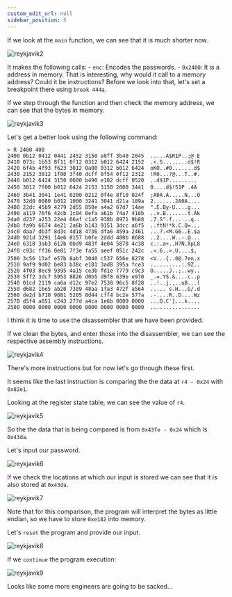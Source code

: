 ```yaml
---
custom_edit_url: null
sidebar_position: 5
---
```


If we look at the `main` function, we can see that it is much shorter now.

![reykjavik2](https://github.com/Knign/Write-ups/assets/110326359/71f5066e-d894-4ca6-aaaa-2124cbe128e0)

It makes the following calls:
	- `enc`: Encodes the passwords.
	- `0x2400`: It is a address in memory.
That is interesting, why would it call to a memory address? Could it be instructions? Before we look into that, let's set a breakpoint there using `break 444a`.

If we step through the function and then check the memory address, we can see that the bytes in memory.

![reykjavik3](https://github.com/Knign/Write-ups/assets/110326359/92d6814a-d77f-4a9e-9a29-200c04211a78)

Let's get a better look using the following command:
```
> R 2400 400
2400 0b12 0412 0441 2452 3150 e0ff 3b40 2045  .....A$R1P..;@ E
2410 073c 1b53 8f11 0f12 0312 b012 6424 2152  .<.S........d$!R
2420 6f4b 4f93 f623 3012 0a00 0312 b012 6424  oKO..#0.......d$
2430 2152 3012 1f00 3f40 dcff 0f54 0f12 2312  !R0...?@...T..#.
2440 b012 6424 3150 0600 b490 e182 dcff 0520  ..d$1P......... 
2450 3012 7f00 b012 6424 2153 3150 2000 3441  0....d$!S1P .4A
2460 3b41 3041 1e41 0200 0212 0f4e 8f10 024f  ;A0A.A.....N...O
2470 32d0 0080 b012 1000 3241 3041 d21a 189a  2.......2A0A....
2480 22dc 45b9 4279 2d55 858e a4a2 67d7 14ae  ".E.By-U....g...
2490 a119 76f6 42cb 1c04 0efa a61b 74a7 416b  ..v.B.......t.Ak
24a0 d237 a253 22e4 66af c1a5 938b 8971 9b88  .7.S".f......q..
24b0 fa9b 6674 4e21 2a6b b143 9151 3dcc a6f5  ..ftN!*k.C.Q=...
24c0 daa7 db3f 8d3c 4d18 4736 dfa6 459a 2461  ...?.<M.G6..E.$a
24d0 921d 3291 14e6 8157 b0fe 2ddd 400b 8688  ..2....W..-.@...
24e0 6310 3ab3 612b 0bd9 483f 4e04 5870 4c38  c.:.a+..H?N.XpL8
24f0 c93c ff36 0e01 7f3e fa55 aeef 051c 242c  .<.6..>.U....$,
2500 3c56 13af e57b 8abf 3040 c537 656e 8278  <V...{..0@.7en.x
2510 9af9 9d02 be83 b38c e181 3ad8 395a fce3  ..........:.9Z..
2520 4f03 8ec9 9395 4a15 ce3b fd1e 7779 c9c3  O.....J..;..wy..
2530 5ff2 3dc7 5953 8826 d0b5 d9f8 639e e970  _.=.YS.&....c..p
2540 01cd 2119 ca6a d12c 97e2 7538 96c5 8f28  ..!..j.,..u8...(
2550 d682 1be5 ab20 7389 48aa 1fa3 472f a564  ..... s.H...G/.d
2560 de2d b710 9081 5205 8d44 cff4 bc2e 577a  .-....R..D....Wz
2570 d5f4 a851 c243 277d a4ca 1e6b 0000 0000  ...Q.C'}...k....
2580 0000 0000 0000 0000 0000 0000 0000 0000  ................
```
I think it is time to use the disassembler that we have been provided.

If we clean the bytes, and enter those into the disassembler, we can see the respective assembly instructions.

![reykjavik4](https://github.com/Knign/Write-ups/assets/110326359/e268b200-cbae-4e99-b7e3-68f3f396a267)

There's more instructions but for now let's go through these first.

It seems like the last instruction is comparing the the data at `r4 - 0x24` with `0x82e1`.

Looking at the register state table, we can see the value of `r4`.

![reykjavik5](https://github.com/Knign/Write-ups/assets/110326359/084d200d-7b4d-418a-af8f-0ad49d2d759e)

So the the data that is being compared is from `0x43fe - 0x24` which is `0x43da`.

Let's input our password.

![reykjavik6](https://github.com/Knign/Write-ups/assets/110326359/8ced3473-52b5-41e2-bf80-9ff3ddb387ef)

If we check the locations at which our input is stored we can see that it is also stored at `0x43da`.

![reykjavik7](https://github.com/Knign/Write-ups/assets/110326359/5b381085-5302-4568-a7de-c87bef707171)

Note that for this comparison, the program will interpret the bytes as little endian, so we have to store `0xe182` into memory.

Let's `reset` the program and provide our input.

![reykjavik8](https://github.com/Knign/Write-ups/assets/110326359/42c34b67-9a6a-4c88-911b-78270c35c8a0)

If we `continue` the program execution:

![reykjavik9](https://github.com/Knign/Write-ups/assets/110326359/f034af3a-b6db-47ae-bbbc-febd43bb703c)

Looks like some more engineers are going to be sacked...
